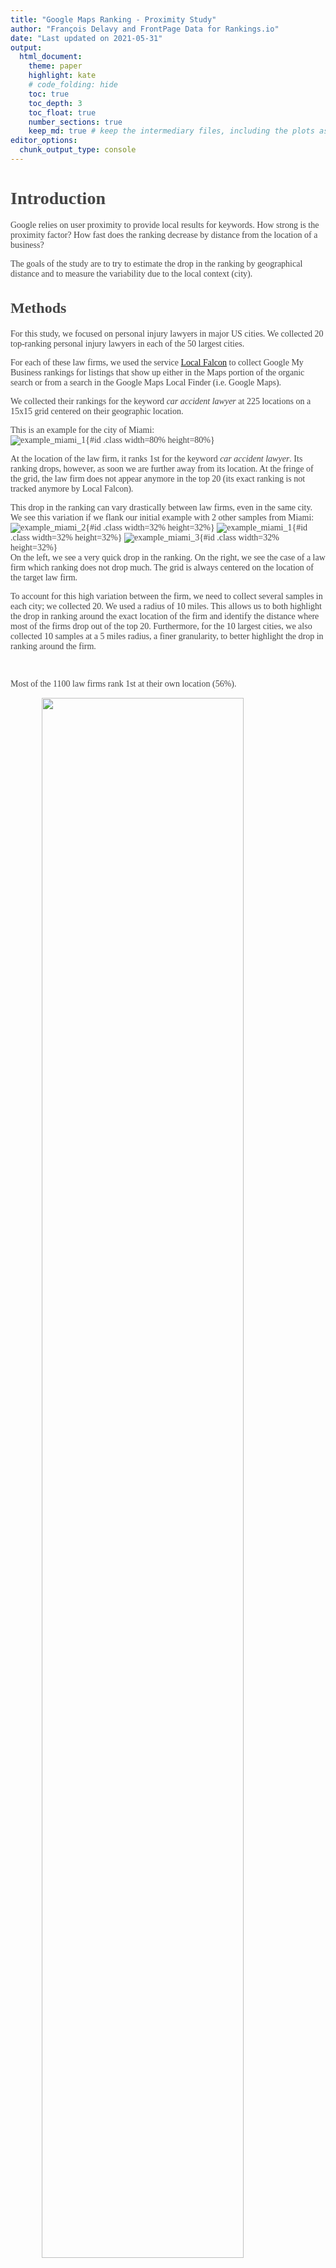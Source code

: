 ```yaml
---
title: "Google Maps Ranking - Proximity Study"
author: "François Delavy and FrontPage Data for Rankings.io"
date: "Last updated on 2021-05-31"
output:
  html_document:
    theme: paper
    highlight: kate
    # code_folding: hide
    toc: true
    toc_depth: 3
    toc_float: true
    number_sections: true
    keep_md: true # keep the intermediary files, including the plots as .png
editor_options: 
  chunk_output_type: console
---
```



<style>
.list-group-item.active, .list-group-item.active:hover, .list-group-item.active:focus {
background-color: #D21D5C;
border-color: #D21D5C;
}

body {
font-family: FiraSans-Regular;
color: #444444;
font-size: 14px;
}

h1 {
font-weight: bold;
font-size: 28px;
}

h1.title {
font-size: 30px;
color: #D21D5C;
}

h2 {
font-size: 24px;
}

h3 {
font-size: 18px;
}
</style>













# Introduction

Google relies on user proximity to provide local results for keywords. How strong is the proximity factor? How fast does the ranking decrease by distance from the location of a business?  

The goals of the study are to try to estimate the drop in the ranking by geographical distance and to measure the variability due to the local context (city).

## Methods

For this study, we focused on personal injury lawyers in major US cities. We collected 20 top-ranking personal injury lawyers in each of the 50 largest cities. 

For each of these law firms, we used the service [Local Falcon](https://www.localfalcon.com/) to collect Google My Business rankings for listings that show up either in the Maps portion of the organic search or from a search in the Google Maps Local Finder (i.e. Google Maps).

We collected their rankings for the keyword _car accident lawyer_ at 225 locations on a 15x15 grid centered on their geographic location.  

This is an example for the city of Miami:  
![example_miami_1](../doc/example_scan_miami_1.png){#id .class width=80% height=80%}   

At the location of the law firm, it ranks 1st for the keyword _car accident lawyer_. Its ranking drops, however, as soon we are further away from its location. At the fringe of the grid, the law firm does not appear anymore in the top 20 (its exact ranking is not tracked anymore by Local Falcon).   

This drop in the ranking can vary drastically between law firms, even in the same city. We see this variation if we flank our initial example with 2 other samples from Miami:    
![example_miami_2](../doc/example_scan_miami_2.png){#id .class width=32% height=32%} ![example_miami_1](../doc/example_scan_miami_1.png){#id .class width=32% height=32%} ![example_miami_3](../doc/example_scan_miami_3.png){#id .class width=32% height=32%}    
On the left, we see a very quick drop in the ranking. On the right, we see the case of a law firm which ranking does not drop much. The grid is always centered on the location of the target law firm.     

To account for this high variation between the firm, we need to collect several samples in each city; we collected 20. We used a radius of 10 miles. This allows us to both highlight the drop in ranking around the exact location of the firm and identify the distance where most of the firms drop out of the top 20. 
Furthermore, for the 10 largest cities, we also collected 10 samples at a 5 miles radius, a finer granularity, to better highlight the drop in ranking around the firm.   

&nbsp;

Most of the 1100 law firms rank 1st at their own location (56%).  

<img src="02_analysis_files/figure-html/unnamed-chunk-3-1.png" width="80%" style="display: block; margin: auto;" />

&nbsp;

From the latitude and longitude of each of the 225 measurements on the 15x15 grid, we compute the geographical distance to the location of the target law firm. We then average the ranking of a law firm by mile distance to its own location.  

**There is a major caveat of the data collected with Local Falcon: Local Falcon does not collect rankings above 20** - the first page of search results; they are just collected as "20+". So, in order to numerically estimate the decline in ranking, for instance by computing the average rank at a certain distance from a law firm's localization, we need to impute the value of these missing ranks. For the sake of this study, **we assigned the value of 25 to all "20+" measurements**. This is not perfect and has an impact on the computation of the average ranking. Nevertheless, it still allows us to visualize this decline.   

For instance, with our previous example in Miami, we see that the law firm ranked first at its own location (distance = 0 miles). The ranking drops quickly, and the average position of all the measurements taken between 0 and 1 miles average to ~9. The average rank oscillates then around 20 as from the third mile already. The further away from the location, the more often the firm's ranking is high or out of the top 20, as we used the value of 25 for "+20", this is reflected in the average. The average is in orange when above 20, i.e. where law firms rank mostly out of the top 20.    

<img src="02_analysis_files/figure-html/unnamed-chunk-4-1.png" width="80%" style="display: block; margin: auto;" />


To obtain more stable measurements of the drop in ranking, we average the rankings from each law firm. This is the reason why we collected 20 samples per city. 


# Observations

## Rank at Each Mile from Location

We start by visualizing the rank at each mile from the center location for each law firm in each city. Each line is a sample - a law firm.   

First, for the most populated and less populated city:  

<img src="02_analysis_files/figure-html/unnamed-chunk-5-1.png" width="100%" style="display: block; margin: auto;" />


Then, for all 50 largest US cities:  

<img src="02_analysis_files/figure-html/unnamed-chunk-6-1.png" width="100%" style="display: block; margin: auto;" />

We observe that the patterns are slightly different between cities. There is nevertheless a consistency: the drop in ranking varies greatly between law firms. Some law firms do only see a small drop in their ranking, even at 5 or 10 miles from their location. Other law firms quickly drop out of the top 20 (showed in orange on the plot).    

&nbsp;

Because there is a high variability between the law firms, it is useful to show the __<span style="color:#D21D5C">average rank at each mile</span>__ to highlight the general trend:  

<img src="02_analysis_files/figure-html/unnamed-chunk-7-1.png" width="100%" style="display: block; margin: auto;" />


And for all 50 cities:  

<img src="02_analysis_files/figure-html/unnamed-chunk-8-1.png" width="100%" style="display: block; margin: auto;" />


The average rank across all law firms is shown in pink. We see that the shape of the average rank by mile is similar between cities: it drops fast in the first mile, and then slowly stabilizes.   

It is computed with a rank of 25 for the firms out of the top 20 and for which the rank is not recorded anymore by Local Falcon. This is distorting the "true" average, which is unknown and likely lower at large miles. Another probable distortion is that the ranking is likely to "continuously" decline, and not stabilize at a certain value. The current impression of stabilization of the mean is due to the constant value of 25 attributed to the "+20" measurements. Nevertheless, our method allows for a visualization of an estimate of the average drop in each city. This estimate is just more precise for smaller distances.     



### Drop from Initial Position (Relative Ranking)

In order to better compare the drop in ranking between law firms and cities, we can visualize their drop from their initial position - the relative ranking. Note that this drop is still computed with a value of 25 for the "+20" measurements.   

First, for the most populated and less populated city:  


<img src="02_analysis_files/figure-html/unnamed-chunk-9-1.png" width="100%" style="display: block; margin: auto;" />


Then, for all 50 cities:  


<img src="02_analysis_files/figure-html/unnamed-chunk-10-1.png" width="100%" style="display: block; margin: auto;" />

The drop is always 0 at the location of the firms. We observe that the shape of the average drop, despite slight variations, is similar between cities.  

We can superimpose all the drops in one single plot to show **the average drop in ranking in relation to the distance from the location of a firm for each city**:  



```{=html}
<div id="htmlwidget-bf0bbd26752f76ab4375" style="width:100%;height:3150px;" class="girafe html-widget"></div>
<script type="application/json" data-for="htmlwidget-bf0bbd26752f76ab4375">{"x":{"html":"<?xml version=\"1.0\" encoding=\"UTF-8\"?>\n<svg xmlns='http://www.w3.org/2000/svg' xmlns:xlink='http://www.w3.org/1999/xlink' id='svg_731ab66b-ce09-48ff-b5f4-24c2bdd5a563' viewBox='0 0 432.00 360.00'>\n  <g>\n    <defs>\n      <clipPath id='svg_731ab66b-ce09-48ff-b5f4-24c2bdd5a563_cl_1'>\n        <rect x='0.00' y='0.00' width='432.00' height='360.00'/>\n      <\/clipPath>\n    <\/defs>\n    <rect x='0.00' y='0.00' width='432.00' height='360.00' id='svg_731ab66b-ce09-48ff-b5f4-24c2bdd5a563_el_1' clip-path='url(#svg_731ab66b-ce09-48ff-b5f4-24c2bdd5a563_cl_1)' fill='#FFFFFF' fill-opacity='1' stroke='#FFFFFF' stroke-opacity='1' stroke-width='0.75' stroke-linejoin='round' stroke-linecap='round'/>\n    <defs>\n      <clipPath id='svg_731ab66b-ce09-48ff-b5f4-24c2bdd5a563_cl_2'>\n        <rect x='0.00' y='0.00' width='432.00' height='360.00'/>\n      <\/clipPath>\n    <\/defs>\n    <rect x='-0.00' y='0.00' width='432.00' height='360.00' id='svg_731ab66b-ce09-48ff-b5f4-24c2bdd5a563_el_2' clip-path='url(#svg_731ab66b-ce09-48ff-b5f4-24c2bdd5a563_cl_2)' fill='#FFFFFF' fill-opacity='1' stroke='#FFFFFF' stroke-opacity='1' stroke-width='1.16' stroke-linejoin='round' stroke-linecap='round'/>\n    <defs>\n      <clipPath id='svg_731ab66b-ce09-48ff-b5f4-24c2bdd5a563_cl_3'>\n        <rect x='99.02' y='93.23' width='303.09' height='185.29'/>\n      <\/clipPath>\n    <\/defs>\n    <polyline points='99.02,243.62 402.11,243.62' id='svg_731ab66b-ce09-48ff-b5f4-24c2bdd5a563_el_3' clip-path='url(#svg_731ab66b-ce09-48ff-b5f4-24c2bdd5a563_cl_3)' fill='none' stroke='#EAEAEA' stroke-opacity='1' stroke-width='1.28' stroke-linejoin='round' stroke-linecap='butt'/>\n    <polyline points='99.02,196.30 402.11,196.30' id='svg_731ab66b-ce09-48ff-b5f4-24c2bdd5a563_el_4' clip-path='url(#svg_731ab66b-ce09-48ff-b5f4-24c2bdd5a563_cl_3)' fill='none' stroke='#EAEAEA' stroke-opacity='1' stroke-width='1.28' stroke-linejoin='round' stroke-linecap='butt'/>\n    <polyline points='99.02,148.97 402.11,148.97' id='svg_731ab66b-ce09-48ff-b5f4-24c2bdd5a563_el_5' clip-path='url(#svg_731ab66b-ce09-48ff-b5f4-24c2bdd5a563_cl_3)' fill='none' stroke='#EAEAEA' stroke-opacity='1' stroke-width='1.28' stroke-linejoin='round' stroke-linecap='butt'/>\n    <polyline points='99.02,101.65 402.11,101.65' id='svg_731ab66b-ce09-48ff-b5f4-24c2bdd5a563_el_6' clip-path='url(#svg_731ab66b-ce09-48ff-b5f4-24c2bdd5a563_cl_3)' fill='none' stroke='#EAEAEA' stroke-opacity='1' stroke-width='1.28' stroke-linejoin='round' stroke-linecap='butt'/>\n    <polyline points='112.80,278.51 112.80,93.23' id='svg_731ab66b-ce09-48ff-b5f4-24c2bdd5a563_el_7' clip-path='url(#svg_731ab66b-ce09-48ff-b5f4-24c2bdd5a563_cl_3)' fill='none' stroke='#EAEAEA' stroke-opacity='1' stroke-width='1.28' stroke-linejoin='round' stroke-linecap='butt'/>\n    <polyline points='147.24,278.51 147.24,93.23' id='svg_731ab66b-ce09-48ff-b5f4-24c2bdd5a563_el_8' clip-path='url(#svg_731ab66b-ce09-48ff-b5f4-24c2bdd5a563_cl_3)' fill='none' stroke='#EAEAEA' stroke-opacity='1' stroke-width='1.28' stroke-linejoin='round' stroke-linecap='butt'/>\n    <polyline points='181.68,278.51 181.68,93.23' id='svg_731ab66b-ce09-48ff-b5f4-24c2bdd5a563_el_9' clip-path='url(#svg_731ab66b-ce09-48ff-b5f4-24c2bdd5a563_cl_3)' fill='none' stroke='#EAEAEA' stroke-opacity='1' stroke-width='1.28' stroke-linejoin='round' stroke-linecap='butt'/>\n    <polyline points='216.12,278.51 216.12,93.23' id='svg_731ab66b-ce09-48ff-b5f4-24c2bdd5a563_el_10' clip-path='url(#svg_731ab66b-ce09-48ff-b5f4-24c2bdd5a563_cl_3)' fill='none' stroke='#EAEAEA' stroke-opacity='1' stroke-width='1.28' stroke-linejoin='round' stroke-linecap='butt'/>\n    <polyline points='250.57,278.51 250.57,93.23' id='svg_731ab66b-ce09-48ff-b5f4-24c2bdd5a563_el_11' clip-path='url(#svg_731ab66b-ce09-48ff-b5f4-24c2bdd5a563_cl_3)' fill='none' stroke='#EAEAEA' stroke-opacity='1' stroke-width='1.28' stroke-linejoin='round' stroke-linecap='butt'/>\n    <polyline points='285.01,278.51 285.01,93.23' id='svg_731ab66b-ce09-48ff-b5f4-24c2bdd5a563_el_12' clip-path='url(#svg_731ab66b-ce09-48ff-b5f4-24c2bdd5a563_cl_3)' fill='none' stroke='#EAEAEA' stroke-opacity='1' stroke-width='1.28' stroke-linejoin='round' stroke-linecap='butt'/>\n    <polyline points='319.45,278.51 319.45,93.23' id='svg_731ab66b-ce09-48ff-b5f4-24c2bdd5a563_el_13' clip-path='url(#svg_731ab66b-ce09-48ff-b5f4-24c2bdd5a563_cl_3)' fill='none' stroke='#EAEAEA' stroke-opacity='1' stroke-width='1.28' stroke-linejoin='round' stroke-linecap='butt'/>\n    <polyline points='353.89,278.51 353.89,93.23' id='svg_731ab66b-ce09-48ff-b5f4-24c2bdd5a563_el_14' clip-path='url(#svg_731ab66b-ce09-48ff-b5f4-24c2bdd5a563_cl_3)' fill='none' stroke='#EAEAEA' stroke-opacity='1' stroke-width='1.28' stroke-linejoin='round' stroke-linecap='butt'/>\n    <polyline points='388.34,278.51 388.34,93.23' id='svg_731ab66b-ce09-48ff-b5f4-24c2bdd5a563_el_15' clip-path='url(#svg_731ab66b-ce09-48ff-b5f4-24c2bdd5a563_cl_3)' fill='none' stroke='#EAEAEA' stroke-opacity='1' stroke-width='1.28' stroke-linejoin='round' stroke-linecap='butt'/>\n    <polyline points='112.80,101.65 130.02,181.13 147.24,205.57 164.46,220.59 181.68,215.50 198.90,230.10 216.12,213.69 233.34,235.72 250.57,239.43 267.79,258.19 285.01,248.65 319.45,252.64 353.89,255.66' id='svg_731ab66b-ce09-48ff-b5f4-24c2bdd5a563_el_16' clip-path='url(#svg_731ab66b-ce09-48ff-b5f4-24c2bdd5a563_cl_3)' fill='none' stroke='#D21D5C' stroke-opacity='1' stroke-width='1.07' stroke-linejoin='round' stroke-linecap='butt' data-id='New-York' title='New-York'/>\n    <polyline points='112.80,101.65 130.02,170.27 147.24,184.71 164.46,205.27 181.68,210.50 198.90,225.59 216.12,222.13 233.34,224.27 250.57,251.25 267.79,252.47 285.01,260.54 302.23,256.46 319.45,267.99 336.67,262.86' id='svg_731ab66b-ce09-48ff-b5f4-24c2bdd5a563_el_17' clip-path='url(#svg_731ab66b-ce09-48ff-b5f4-24c2bdd5a563_cl_3)' fill='none' stroke='#D21D5C' stroke-opacity='1' stroke-width='1.07' stroke-linejoin='round' stroke-linecap='butt' data-id='Los-Angeles' title='Los-Angeles'/>\n    <polyline points='112.80,101.65 130.02,173.91 147.24,179.82 164.46,165.60 181.68,179.04 198.90,165.16 216.12,178.23 233.34,169.83 250.57,190.06 285.01,194.32 319.45,197.62 353.89,199.23' id='svg_731ab66b-ce09-48ff-b5f4-24c2bdd5a563_el_18' clip-path='url(#svg_731ab66b-ce09-48ff-b5f4-24c2bdd5a563_cl_3)' fill='none' stroke='#D21D5C' stroke-opacity='1' stroke-width='1.07' stroke-linejoin='round' stroke-linecap='butt' data-id='Chicago' title='Chicago'/>\n    <polyline points='112.80,101.65 130.02,159.67 147.24,190.88 164.46,180.16 181.68,189.29 198.90,187.92 216.12,163.89 233.34,231.27 250.57,233.87 267.79,242.12 285.01,239.61 319.45,241.55' id='svg_731ab66b-ce09-48ff-b5f4-24c2bdd5a563_el_19' clip-path='url(#svg_731ab66b-ce09-48ff-b5f4-24c2bdd5a563_cl_3)' fill='none' stroke='#D21D5C' stroke-opacity='1' stroke-width='1.07' stroke-linejoin='round' stroke-linecap='butt' data-id='Miami' title='Miami'/>\n    <polyline points='112.80,101.65 130.02,191.44 147.24,213.27 164.46,210.24 181.68,217.58 198.90,194.84 216.12,209.28 233.34,238.41 267.79,244.52 302.23,249.49 319.45,253.45' id='svg_731ab66b-ce09-48ff-b5f4-24c2bdd5a563_el_20' clip-path='url(#svg_731ab66b-ce09-48ff-b5f4-24c2bdd5a563_cl_3)' fill='none' stroke='#D21D5C' stroke-opacity='1' stroke-width='1.07' stroke-linejoin='round' stroke-linecap='butt' data-id='Dallas' title='Dallas'/>\n    <polyline points='112.80,101.65 130.02,164.16 147.24,174.45 164.46,190.37 181.68,187.00 198.90,194.87 216.12,189.04 233.34,190.11 250.57,214.77 285.01,220.27 319.45,225.21 353.89,227.70' id='svg_731ab66b-ce09-48ff-b5f4-24c2bdd5a563_el_21' clip-path='url(#svg_731ab66b-ce09-48ff-b5f4-24c2bdd5a563_cl_3)' fill='none' stroke='#D21D5C' stroke-opacity='1' stroke-width='1.07' stroke-linejoin='round' stroke-linecap='butt' data-id='Philadelphia' title='Philadelphia'/>\n    <polyline points='112.80,101.65 130.02,185.85 147.24,199.93 164.46,171.28 181.68,204.94 198.90,193.91 216.12,190.49 233.34,233.41 267.79,242.85 285.01,247.82 319.45,252.31' id='svg_731ab66b-ce09-48ff-b5f4-24c2bdd5a563_el_22' clip-path='url(#svg_731ab66b-ce09-48ff-b5f4-24c2bdd5a563_cl_3)' fill='none' stroke='#D21D5C' stroke-opacity='1' stroke-width='1.07' stroke-linejoin='round' stroke-linecap='butt' data-id='Houston' title='Houston'/>\n    <polyline points='112.80,101.65 130.02,213.24 147.24,224.02 164.46,196.99 181.68,225.94 198.90,193.80 216.12,222.82 233.34,227.22 267.79,246.89 302.23,248.79 336.67,254.27' id='svg_731ab66b-ce09-48ff-b5f4-24c2bdd5a563_el_23' clip-path='url(#svg_731ab66b-ce09-48ff-b5f4-24c2bdd5a563_cl_3)' fill='none' stroke='#D21D5C' stroke-opacity='1' stroke-width='1.07' stroke-linejoin='round' stroke-linecap='butt' data-id='Atlanta' title='Atlanta'/>\n    <polyline points='112.80,101.65 130.02,173.65 147.24,178.48 164.46,188.74 181.68,182.68 198.90,179.52 216.12,193.16 233.34,176.37 250.57,204.19 267.79,170.39 285.01,219.89 302.23,187.23 319.45,217.95 336.67,215.20 353.89,203.53 371.11,186.77 388.34,188.67' id='svg_731ab66b-ce09-48ff-b5f4-24c2bdd5a563_el_24' clip-path='url(#svg_731ab66b-ce09-48ff-b5f4-24c2bdd5a563_cl_3)' fill='none' stroke='#D21D5C' stroke-opacity='1' stroke-width='1.07' stroke-linejoin='round' stroke-linecap='butt' data-id='Washington' title='Washington'/>\n    <polyline points='112.80,101.65 130.02,170.48 147.24,178.60 164.46,182.96 181.68,183.92 198.90,184.81 216.12,179.79 233.34,187.72 250.57,187.67 267.79,195.11 285.01,190.47 302.23,195.94 319.45,191.65 336.67,197.72 353.89,193.06' id='svg_731ab66b-ce09-48ff-b5f4-24c2bdd5a563_el_25' clip-path='url(#svg_731ab66b-ce09-48ff-b5f4-24c2bdd5a563_cl_3)' fill='none' stroke='#D21D5C' stroke-opacity='1' stroke-width='1.07' stroke-linejoin='round' stroke-linecap='butt' data-id='Boston' title='Boston'/>\n    <polyline points='112.80,101.65 130.02,160.33 147.24,165.77 164.46,208.63 181.68,208.18 198.90,240.16 216.12,207.53 233.34,226.24 250.57,236.64 267.79,235.60 285.01,250.90 302.23,245.80 319.45,253.25 336.67,252.17' id='svg_731ab66b-ce09-48ff-b5f4-24c2bdd5a563_el_26' clip-path='url(#svg_731ab66b-ce09-48ff-b5f4-24c2bdd5a563_cl_3)' fill='none' stroke='#D21D5C' stroke-opacity='1' stroke-width='1.07' stroke-linejoin='round' stroke-linecap='butt' data-id='Phoenix' title='Phoenix'/>\n    <polyline points='112.80,101.65 130.02,152.52 147.24,157.73 164.46,159.11 181.68,202.96 198.90,184.70 216.12,221.06 233.34,196.25 250.57,209.03 267.79,198.46 285.01,209.69 302.23,202.97 319.45,210.46 336.67,201.43 353.89,210.14 371.11,204.86 388.34,210.35' id='svg_731ab66b-ce09-48ff-b5f4-24c2bdd5a563_el_27' clip-path='url(#svg_731ab66b-ce09-48ff-b5f4-24c2bdd5a563_cl_3)' fill='none' stroke='#D21D5C' stroke-opacity='1' stroke-width='1.07' stroke-linejoin='round' stroke-linecap='butt' data-id='Seattle' title='Seattle'/>\n    <polyline points='112.80,101.65 130.02,166.48 147.24,171.51 164.46,190.66 181.68,193.72 198.90,210.78 216.12,200.28 233.34,211.99 250.57,210.00 267.79,213.33 285.01,210.47 302.23,215.91 319.45,213.54 336.67,216.97 353.89,218.46' id='svg_731ab66b-ce09-48ff-b5f4-24c2bdd5a563_el_28' clip-path='url(#svg_731ab66b-ce09-48ff-b5f4-24c2bdd5a563_cl_3)' fill='none' stroke='#D21D5C' stroke-opacity='1' stroke-width='1.07' stroke-linejoin='round' stroke-linecap='butt' data-id='San-Francisco' title='San-Francisco'/>\n    <polyline points='112.80,101.65 130.02,183.44 147.24,177.59 164.46,211.95 181.68,190.69 198.90,224.07 216.12,197.59 250.57,204.50 285.01,210.22 319.45,214.09 353.89,215.57' id='svg_731ab66b-ce09-48ff-b5f4-24c2bdd5a563_el_29' clip-path='url(#svg_731ab66b-ce09-48ff-b5f4-24c2bdd5a563_cl_3)' fill='none' stroke='#D21D5C' stroke-opacity='1' stroke-width='1.07' stroke-linejoin='round' stroke-linecap='butt' data-id='Detroit' title='Detroit'/>\n    <polyline points='112.80,101.65 130.02,174.76 147.24,181.10 164.46,207.37 181.68,215.06 198.90,245.17 216.12,214.32 233.34,226.91 250.57,227.50 267.79,225.14 285.01,240.31 302.23,229.33 319.45,235.97 336.67,235.65' id='svg_731ab66b-ce09-48ff-b5f4-24c2bdd5a563_el_30' clip-path='url(#svg_731ab66b-ce09-48ff-b5f4-24c2bdd5a563_cl_3)' fill='none' stroke='#D21D5C' stroke-opacity='1' stroke-width='1.07' stroke-linejoin='round' stroke-linecap='butt' data-id='San-Diego' title='San-Diego'/>\n    <polyline points='112.80,101.65 130.02,179.83 164.46,178.06 198.90,179.83 233.34,182.32 267.79,195.52 302.23,199.97 336.67,205.98 371.11,211.09' id='svg_731ab66b-ce09-48ff-b5f4-24c2bdd5a563_el_31' clip-path='url(#svg_731ab66b-ce09-48ff-b5f4-24c2bdd5a563_cl_3)' fill='none' stroke='#D21D5C' stroke-opacity='1' stroke-width='1.07' stroke-linejoin='round' stroke-linecap='butt' data-id='Minneapolis' title='Minneapolis'/>\n    <polyline points='112.80,101.65 130.02,207.80 147.24,218.63 164.46,251.07 181.68,223.46 198.90,218.25 216.12,258.05 233.34,233.43 267.79,243.86 285.01,249.74 319.45,255.58' id='svg_731ab66b-ce09-48ff-b5f4-24c2bdd5a563_el_32' clip-path='url(#svg_731ab66b-ce09-48ff-b5f4-24c2bdd5a563_cl_3)' fill='none' stroke='#D21D5C' stroke-opacity='1' stroke-width='1.07' stroke-linejoin='round' stroke-linecap='butt' data-id='Tampa' title='Tampa'/>\n    <polyline points='112.80,101.65 130.02,174.88 147.24,202.18 164.46,247.36 181.68,215.87 198.90,249.89 216.12,217.81 233.34,249.06 250.57,233.56 285.01,238.89 319.45,241.51 336.67,250.72 353.89,242.94' id='svg_731ab66b-ce09-48ff-b5f4-24c2bdd5a563_el_33' clip-path='url(#svg_731ab66b-ce09-48ff-b5f4-24c2bdd5a563_cl_3)' fill='none' stroke='#D21D5C' stroke-opacity='1' stroke-width='1.07' stroke-linejoin='round' stroke-linecap='butt' data-id='Denver' title='Denver'/>\n    <polyline points='112.80,101.65 130.02,168.26 147.24,200.28 164.46,229.66 181.68,213.07 198.90,244.54 216.12,212.79 233.34,245.69 250.57,233.28 267.79,245.51 285.01,242.23 319.45,245.86 353.89,250.81' id='svg_731ab66b-ce09-48ff-b5f4-24c2bdd5a563_el_34' clip-path='url(#svg_731ab66b-ce09-48ff-b5f4-24c2bdd5a563_cl_3)' fill='none' stroke='#D21D5C' stroke-opacity='1' stroke-width='1.07' stroke-linejoin='round' stroke-linecap='butt' data-id='Brooklyn' title='Brooklyn'/>\n    <polyline points='112.80,101.65 130.02,183.76 147.24,217.71 164.46,249.23 181.68,232.54 198.90,265.12 216.12,234.41 233.34,266.87 250.57,257.23 267.79,264.92 285.01,264.57 319.45,265.97 353.89,270.09' id='svg_731ab66b-ce09-48ff-b5f4-24c2bdd5a563_el_35' clip-path='url(#svg_731ab66b-ce09-48ff-b5f4-24c2bdd5a563_cl_3)' fill='none' stroke='#D21D5C' stroke-opacity='1' stroke-width='1.07' stroke-linejoin='round' stroke-linecap='butt' data-id='Queens' title='Queens'/>\n    <polyline points='112.80,101.65 130.02,151.34 147.24,159.38 164.46,181.34 181.68,191.58 198.90,222.30 216.12,197.64 233.34,218.02 250.57,215.77 267.79,220.72 285.01,234.00 302.23,228.61 319.45,238.06 336.67,237.58' id='svg_731ab66b-ce09-48ff-b5f4-24c2bdd5a563_el_36' clip-path='url(#svg_731ab66b-ce09-48ff-b5f4-24c2bdd5a563_cl_3)' fill='none' stroke='#D21D5C' stroke-opacity='1' stroke-width='1.07' stroke-linejoin='round' stroke-linecap='butt' data-id='Riverside' title='Riverside'/>\n    <polyline points='112.80,101.65 130.02,189.83 147.24,198.96 164.46,229.77 181.68,200.66 198.90,234.35 216.12,214.04 233.34,264.92 250.57,222.84 285.01,227.48 319.45,231.54 336.67,234.00 353.89,238.65' id='svg_731ab66b-ce09-48ff-b5f4-24c2bdd5a563_el_37' clip-path='url(#svg_731ab66b-ce09-48ff-b5f4-24c2bdd5a563_cl_3)' fill='none' stroke='#D21D5C' stroke-opacity='1' stroke-width='1.07' stroke-linejoin='round' stroke-linecap='butt' data-id='Baltimore' title='Baltimore'/>\n    <polyline points='112.80,101.65 130.02,156.31 147.24,172.07 164.46,197.94 181.68,201.44 198.90,229.61 216.12,206.63 233.34,229.97 250.57,217.35 267.79,225.47 285.01,225.75 302.23,224.85 319.45,229.23 336.67,229.62 353.89,230.13' id='svg_731ab66b-ce09-48ff-b5f4-24c2bdd5a563_el_38' clip-path='url(#svg_731ab66b-ce09-48ff-b5f4-24c2bdd5a563_cl_3)' fill='none' stroke='#D21D5C' stroke-opacity='1' stroke-width='1.07' stroke-linejoin='round' stroke-linecap='butt' data-id='Las-Vegas' title='Las-Vegas'/>\n    <polyline points='112.80,101.65 130.02,173.82 147.24,193.69 164.46,187.15 181.68,236.76 198.90,209.66 216.12,244.57 233.34,214.75 250.57,240.54 267.79,219.94 285.01,235.09 302.23,220.52 319.45,232.62 336.67,226.97 353.89,229.13 371.11,229.17 388.34,228.75' id='svg_731ab66b-ce09-48ff-b5f4-24c2bdd5a563_el_39' clip-path='url(#svg_731ab66b-ce09-48ff-b5f4-24c2bdd5a563_cl_3)' fill='none' stroke='#D21D5C' stroke-opacity='1' stroke-width='1.07' stroke-linejoin='round' stroke-linecap='butt' data-id='Portland' title='Portland'/>\n    <polyline points='112.80,101.65 130.02,199.43 147.24,211.34 164.46,236.88 181.68,214.01 198.90,199.53 216.12,231.39 233.34,217.80 267.79,222.12 285.01,223.74 319.45,224.86' id='svg_731ab66b-ce09-48ff-b5f4-24c2bdd5a563_el_40' clip-path='url(#svg_731ab66b-ce09-48ff-b5f4-24c2bdd5a563_cl_3)' fill='none' stroke='#D21D5C' stroke-opacity='1' stroke-width='1.07' stroke-linejoin='round' stroke-linecap='butt' data-id='San-Antonio' title='San-Antonio'/>\n    <polyline points='112.80,101.65 130.02,175.10 147.24,173.58 181.68,177.90 216.12,181.29 250.57,193.54 285.01,204.17 302.23,209.25 336.67,216.41' id='svg_731ab66b-ce09-48ff-b5f4-24c2bdd5a563_el_41' clip-path='url(#svg_731ab66b-ce09-48ff-b5f4-24c2bdd5a563_cl_3)' fill='none' stroke='#D21D5C' stroke-opacity='1' stroke-width='1.07' stroke-linejoin='round' stroke-linecap='butt' data-id='St.-Louis' title='St.-Louis'/>\n    <polyline points='112.80,101.65 130.02,172.63 147.24,174.17 164.46,189.16 181.68,191.30 198.90,204.55 216.12,198.09 233.34,208.52 250.57,206.96 267.79,211.95 285.01,211.53 302.23,218.74 319.45,213.31 336.67,219.06 353.89,218.15' id='svg_731ab66b-ce09-48ff-b5f4-24c2bdd5a563_el_42' clip-path='url(#svg_731ab66b-ce09-48ff-b5f4-24c2bdd5a563_cl_3)' fill='none' stroke='#D21D5C' stroke-opacity='1' stroke-width='1.07' stroke-linejoin='round' stroke-linecap='butt' data-id='Sacramento' title='Sacramento'/>\n    <polyline points='112.80,101.65 130.02,196.71 147.24,203.43 164.46,226.05 181.68,205.59 198.90,195.54 216.12,220.49 233.34,205.52 267.79,208.62 285.01,209.06 319.45,212.01' id='svg_731ab66b-ce09-48ff-b5f4-24c2bdd5a563_el_43' clip-path='url(#svg_731ab66b-ce09-48ff-b5f4-24c2bdd5a563_cl_3)' fill='none' stroke='#D21D5C' stroke-opacity='1' stroke-width='1.07' stroke-linejoin='round' stroke-linecap='butt' data-id='Orlando' title='Orlando'/>\n    <polyline points='112.80,101.65 130.02,174.76 147.24,176.12 164.46,188.11 181.68,188.46 198.90,198.87 216.12,191.17 233.34,199.10 250.57,196.90 267.79,202.96 285.01,195.10 302.23,199.37 319.45,200.60 336.67,199.87 353.89,203.20' id='svg_731ab66b-ce09-48ff-b5f4-24c2bdd5a563_el_44' clip-path='url(#svg_731ab66b-ce09-48ff-b5f4-24c2bdd5a563_cl_3)' fill='none' stroke='#D21D5C' stroke-opacity='1' stroke-width='1.07' stroke-linejoin='round' stroke-linecap='butt' data-id='San-Jose' title='San-Jose'/>\n    <polyline points='112.80,101.65 130.02,166.48 147.24,170.38 164.46,192.64 181.68,176.19 198.90,195.27 216.12,180.35 250.57,192.65 285.01,198.50 319.45,203.46 353.89,206.82' id='svg_731ab66b-ce09-48ff-b5f4-24c2bdd5a563_el_45' clip-path='url(#svg_731ab66b-ce09-48ff-b5f4-24c2bdd5a563_cl_3)' fill='none' stroke='#D21D5C' stroke-opacity='1' stroke-width='1.07' stroke-linejoin='round' stroke-linecap='butt' data-id='Cleveland' title='Cleveland'/>\n    <polyline points='112.80,101.65 130.02,164.49 147.24,166.14 164.46,181.08 181.68,169.02 198.90,187.84 216.12,173.93 250.57,180.54 285.01,182.60 319.45,184.24 353.89,188.55' id='svg_731ab66b-ce09-48ff-b5f4-24c2bdd5a563_el_46' clip-path='url(#svg_731ab66b-ce09-48ff-b5f4-24c2bdd5a563_cl_3)' fill='none' stroke='#D21D5C' stroke-opacity='1' stroke-width='1.07' stroke-linejoin='round' stroke-linecap='butt' data-id='Pittsburgh' title='Pittsburgh'/>\n    <polyline points='112.80,101.65 130.02,191.28 147.24,193.60 164.46,233.33 181.68,200.97 198.90,168.88 216.12,223.92 233.34,204.55 267.79,211.87 285.01,212.03 302.23,222.54 319.45,216.60' id='svg_731ab66b-ce09-48ff-b5f4-24c2bdd5a563_el_47' clip-path='url(#svg_731ab66b-ce09-48ff-b5f4-24c2bdd5a563_cl_3)' fill='none' stroke='#D21D5C' stroke-opacity='1' stroke-width='1.07' stroke-linejoin='round' stroke-linecap='butt' data-id='Austin' title='Austin'/>\n    <polyline points='112.80,101.65 130.02,191.80 147.24,184.85 164.46,211.20 181.68,193.16 216.12,192.08 250.57,199.44 285.01,203.00 319.45,204.69 336.67,208.22' id='svg_731ab66b-ce09-48ff-b5f4-24c2bdd5a563_el_48' clip-path='url(#svg_731ab66b-ce09-48ff-b5f4-24c2bdd5a563_cl_3)' fill='none' stroke='#D21D5C' stroke-opacity='1' stroke-width='1.07' stroke-linejoin='round' stroke-linecap='butt' data-id='Cincinnati' title='Cincinnati'/>\n    <polyline points='112.80,101.65 130.02,200.45 147.24,190.47 164.46,222.68 181.68,194.75 216.12,194.48 250.57,195.71 285.01,200.70 319.45,203.65 336.67,208.25' id='svg_731ab66b-ce09-48ff-b5f4-24c2bdd5a563_el_49' clip-path='url(#svg_731ab66b-ce09-48ff-b5f4-24c2bdd5a563_cl_3)' fill='none' stroke='#D21D5C' stroke-opacity='1' stroke-width='1.07' stroke-linejoin='round' stroke-linecap='butt' data-id='Kansas-City' title='Kansas-City'/>\n    <polyline points='112.80,101.65 130.02,182.37 147.24,179.24 181.68,180.21 216.12,179.13 250.57,183.74 285.01,186.74 319.45,189.51 336.67,165.44 353.89,210.36' id='svg_731ab66b-ce09-48ff-b5f4-24c2bdd5a563_el_50' clip-path='url(#svg_731ab66b-ce09-48ff-b5f4-24c2bdd5a563_cl_3)' fill='none' stroke='#D21D5C' stroke-opacity='1' stroke-width='1.07' stroke-linejoin='round' stroke-linecap='butt' data-id='Indianapolis' title='Indianapolis'/>\n    <polyline points='112.80,101.65 130.02,171.07 147.24,170.68 164.46,207.50 181.68,180.06 216.12,178.74 250.57,185.76 285.01,190.48 319.45,191.80 353.89,196.44' id='svg_731ab66b-ce09-48ff-b5f4-24c2bdd5a563_el_51' clip-path='url(#svg_731ab66b-ce09-48ff-b5f4-24c2bdd5a563_cl_3)' fill='none' stroke='#D21D5C' stroke-opacity='1' stroke-width='1.07' stroke-linejoin='round' stroke-linecap='butt' data-id='Columbus' title='Columbus'/>\n    <polyline points='112.80,101.65 130.02,187.54 147.24,194.80 164.46,229.03 181.68,201.91 216.12,201.33 233.34,193.48 250.57,214.42 267.79,213.03 302.23,216.74 336.67,221.46' id='svg_731ab66b-ce09-48ff-b5f4-24c2bdd5a563_el_52' clip-path='url(#svg_731ab66b-ce09-48ff-b5f4-24c2bdd5a563_cl_3)' fill='none' stroke='#D21D5C' stroke-opacity='1' stroke-width='1.07' stroke-linejoin='round' stroke-linecap='butt' data-id='Charlotte' title='Charlotte'/>\n    <polyline points='112.80,101.65 130.02,165.30 147.24,173.91 164.46,193.85 181.68,180.99 198.90,197.66 216.12,187.59 250.57,195.24 267.79,201.47 285.01,198.90 302.23,203.96 336.67,206.66' id='svg_731ab66b-ce09-48ff-b5f4-24c2bdd5a563_el_53' clip-path='url(#svg_731ab66b-ce09-48ff-b5f4-24c2bdd5a563_cl_3)' fill='none' stroke='#D21D5C' stroke-opacity='1' stroke-width='1.07' stroke-linejoin='round' stroke-linecap='butt' data-id='Virginia-Beach' title='Virginia-Beach'/>\n    <polyline points='112.80,101.65 130.02,177.13 147.24,205.21 164.46,226.75 181.68,214.88 198.90,242.67 216.12,213.35 233.34,246.40 250.57,232.13 267.79,248.00 285.01,239.79 319.45,244.93 353.89,248.71' id='svg_731ab66b-ce09-48ff-b5f4-24c2bdd5a563_el_54' clip-path='url(#svg_731ab66b-ce09-48ff-b5f4-24c2bdd5a563_cl_3)' fill='none' stroke='#D21D5C' stroke-opacity='1' stroke-width='1.07' stroke-linejoin='round' stroke-linecap='butt' data-id='Bronx' title='Bronx'/>\n    <polyline points='112.80,101.65 130.02,183.21 147.24,181.26 181.68,183.25 216.12,183.05 250.57,191.47 285.01,195.25 319.45,199.31 353.89,201.66' id='svg_731ab66b-ce09-48ff-b5f4-24c2bdd5a563_el_55' clip-path='url(#svg_731ab66b-ce09-48ff-b5f4-24c2bdd5a563_cl_3)' fill='none' stroke='#D21D5C' stroke-opacity='1' stroke-width='1.07' stroke-linejoin='round' stroke-linecap='butt' data-id='Milwaukee' title='Milwaukee'/>\n    <polyline points='112.80,101.65 130.02,177.84 147.24,190.57 164.46,210.42 181.68,204.48 198.90,218.16 216.12,188.42 233.34,218.72 250.57,209.17 267.79,221.23 285.01,213.41 302.23,221.26 319.45,216.11 353.89,218.38' id='svg_731ab66b-ce09-48ff-b5f4-24c2bdd5a563_el_56' clip-path='url(#svg_731ab66b-ce09-48ff-b5f4-24c2bdd5a563_cl_3)' fill='none' stroke='#D21D5C' stroke-opacity='1' stroke-width='1.07' stroke-linejoin='round' stroke-linecap='butt' data-id='Providence' title='Providence'/>\n    <polyline points='112.80,101.65 130.02,180.62 147.24,186.81 164.46,202.63 181.68,188.65 198.90,176.68 216.12,197.00 233.34,190.48 267.79,193.57 285.01,193.80 302.23,194.94 319.45,196.67' id='svg_731ab66b-ce09-48ff-b5f4-24c2bdd5a563_el_57' clip-path='url(#svg_731ab66b-ce09-48ff-b5f4-24c2bdd5a563_cl_3)' fill='none' stroke='#D21D5C' stroke-opacity='1' stroke-width='1.07' stroke-linejoin='round' stroke-linecap='butt' data-id='Jacksonville' title='Jacksonville'/>\n    <polyline points='112.80,101.65 130.02,157.02 147.24,169.89 164.46,198.16 181.68,197.18 198.90,212.50 216.12,184.15 233.34,211.82 250.57,194.27 267.79,212.33 285.01,195.66 302.23,208.13 319.45,196.63 353.89,198.14' id='svg_731ab66b-ce09-48ff-b5f4-24c2bdd5a563_el_58' clip-path='url(#svg_731ab66b-ce09-48ff-b5f4-24c2bdd5a563_cl_3)' fill='none' stroke='#D21D5C' stroke-opacity='1' stroke-width='1.07' stroke-linejoin='round' stroke-linecap='butt' data-id='Salt-Lake-City' title='Salt-Lake-City'/>\n    <polyline points='112.80,101.65 130.02,204.00 147.24,201.31 181.68,202.02 216.12,198.09 250.57,205.92 267.79,207.43 302.23,207.62 336.67,211.36' id='svg_731ab66b-ce09-48ff-b5f4-24c2bdd5a563_el_59' clip-path='url(#svg_731ab66b-ce09-48ff-b5f4-24c2bdd5a563_cl_3)' fill='none' stroke='#D21D5C' stroke-opacity='1' stroke-width='1.07' stroke-linejoin='round' stroke-linecap='butt' data-id='Nashville' title='Nashville'/>\n    <polyline points='112.80,101.65 130.02,178.86 147.24,185.83 164.46,205.35 181.68,190.53 198.90,207.77 216.12,194.23 250.57,201.94 267.79,216.60 285.01,202.88 302.23,204.58 319.45,204.70 336.67,205.63' id='svg_731ab66b-ce09-48ff-b5f4-24c2bdd5a563_el_60' clip-path='url(#svg_731ab66b-ce09-48ff-b5f4-24c2bdd5a563_cl_3)' fill='none' stroke='#D21D5C' stroke-opacity='1' stroke-width='1.07' stroke-linejoin='round' stroke-linecap='butt' data-id='Richmond' title='Richmond'/>\n    <polyline points='112.80,101.65 130.02,178.96 147.24,177.67 181.68,180.00 216.12,180.58 233.34,186.53 267.79,189.51 302.23,191.66 336.67,195.55' id='svg_731ab66b-ce09-48ff-b5f4-24c2bdd5a563_el_61' clip-path='url(#svg_731ab66b-ce09-48ff-b5f4-24c2bdd5a563_cl_3)' fill='none' stroke='#D21D5C' stroke-opacity='1' stroke-width='1.07' stroke-linejoin='round' stroke-linecap='butt' data-id='Memphis' title='Memphis'/>\n    <polyline points='112.80,101.65 130.02,174.45 147.24,187.76 164.46,210.82 181.68,193.00 198.90,215.11 216.12,193.91 250.57,203.13 267.79,206.78 285.01,212.86 302.23,211.64 336.67,216.82' id='svg_731ab66b-ce09-48ff-b5f4-24c2bdd5a563_el_62' clip-path='url(#svg_731ab66b-ce09-48ff-b5f4-24c2bdd5a563_cl_3)' fill='none' stroke='#D21D5C' stroke-opacity='1' stroke-width='1.07' stroke-linejoin='round' stroke-linecap='butt' data-id='Raleigh' title='Raleigh'/>\n    <polyline points='112.80,101.65 130.02,170.34 147.24,169.05 181.68,170.02 198.90,168.97 233.34,172.48 267.79,174.02 285.01,173.77 319.45,174.34' id='svg_731ab66b-ce09-48ff-b5f4-24c2bdd5a563_el_63' clip-path='url(#svg_731ab66b-ce09-48ff-b5f4-24c2bdd5a563_cl_3)' fill='none' stroke='#D21D5C' stroke-opacity='1' stroke-width='1.07' stroke-linejoin='round' stroke-linecap='butt' data-id='New-Orleans' title='New-Orleans'/>\n    <polyline points='112.80,101.65 130.02,191.94 147.24,189.95 181.68,193.03 216.12,193.54 250.57,205.56 285.01,212.10 302.23,215.02 336.67,218.29' id='svg_731ab66b-ce09-48ff-b5f4-24c2bdd5a563_el_64' clip-path='url(#svg_731ab66b-ce09-48ff-b5f4-24c2bdd5a563_cl_3)' fill='none' stroke='#D21D5C' stroke-opacity='1' stroke-width='1.07' stroke-linejoin='round' stroke-linecap='butt' data-id='Louisville' title='Louisville'/>\n    <polyline points='112.80,101.65 130.02,178.69 147.24,182.92 164.46,218.48 181.68,187.68 216.12,184.84 233.34,180.78 250.57,189.65 267.79,191.45 302.23,192.29 336.67,194.97' id='svg_731ab66b-ce09-48ff-b5f4-24c2bdd5a563_el_65' clip-path='url(#svg_731ab66b-ce09-48ff-b5f4-24c2bdd5a563_cl_3)' fill='none' stroke='#D21D5C' stroke-opacity='1' stroke-width='1.07' stroke-linejoin='round' stroke-linecap='butt' data-id='Oklahoma-City' title='Oklahoma-City'/>\n    <g clip-path='url(#svg_731ab66b-ce09-48ff-b5f4-24c2bdd5a563_cl_3)'>\n      <text x='295.80' y='237.12' id='svg_731ab66b-ce09-48ff-b5f4-24c2bdd5a563_el_66' font-size='6.40pt' font-family='Helvetica'>Miami<\/text>\n    <\/g>\n    <g clip-path='url(#svg_731ab66b-ce09-48ff-b5f4-24c2bdd5a563_cl_3)'>\n      <text x='353.44' y='184.12' id='svg_731ab66b-ce09-48ff-b5f4-24c2bdd5a563_el_67' font-size='6.40pt' font-family='Helvetica'>Washington<\/text>\n    <\/g>\n    <g clip-path='url(#svg_731ab66b-ce09-48ff-b5f4-24c2bdd5a563_cl_3)'>\n      <text x='358.77' y='274.90' id='svg_731ab66b-ce09-48ff-b5f4-24c2bdd5a563_el_68' font-size='6.40pt' font-family='Helvetica'>Queens<\/text>\n    <\/g>\n    <g clip-path='url(#svg_731ab66b-ce09-48ff-b5f4-24c2bdd5a563_cl_3)'>\n      <text x='360.15' y='239.32' id='svg_731ab66b-ce09-48ff-b5f4-24c2bdd5a563_el_69' font-size='6.40pt' font-family='Helvetica'>Portland<\/text>\n    <\/g>\n    <g clip-path='url(#svg_731ab66b-ce09-48ff-b5f4-24c2bdd5a563_cl_3)'>\n      <text x='282.24' y='169.90' id='svg_731ab66b-ce09-48ff-b5f4-24c2bdd5a563_el_70' font-size='6.40pt' font-family='Helvetica'>New-Orleans<\/text>\n    <\/g>\n    <defs>\n      <clipPath id='svg_731ab66b-ce09-48ff-b5f4-24c2bdd5a563_cl_4'>\n        <rect x='0.00' y='0.00' width='432.00' height='360.00'/>\n      <\/clipPath>\n    <\/defs>\n    <polyline points='99.02,278.51 99.02,93.23' id='svg_731ab66b-ce09-48ff-b5f4-24c2bdd5a563_el_71' clip-path='url(#svg_731ab66b-ce09-48ff-b5f4-24c2bdd5a563_cl_4)' fill='none' stroke='#000000' stroke-opacity='1' stroke-width='1.71' stroke-linejoin='round' stroke-linecap='butt'/>\n    <g clip-path='url(#svg_731ab66b-ce09-48ff-b5f4-24c2bdd5a563_cl_4)'>\n      <text x='72.90' y='246.84' id='svg_731ab66b-ce09-48ff-b5f4-24c2bdd5a563_el_72' font-size='6.75pt' font-weight='bold' font-family='FiraSans-Regular'>-15<\/text>\n    <\/g>\n    <g clip-path='url(#svg_731ab66b-ce09-48ff-b5f4-24c2bdd5a563_cl_4)'>\n      <text x='71.99' y='199.51' id='svg_731ab66b-ce09-48ff-b5f4-24c2bdd5a563_el_73' font-size='6.75pt' font-weight='bold' font-family='FiraSans-Regular'>-10<\/text>\n    <\/g>\n    <g clip-path='url(#svg_731ab66b-ce09-48ff-b5f4-24c2bdd5a563_cl_4)'>\n      <text x='76.95' y='152.19' id='svg_731ab66b-ce09-48ff-b5f4-24c2bdd5a563_el_74' font-size='6.75pt' font-weight='bold' font-family='FiraSans-Regular'>-5<\/text>\n    <\/g>\n    <g clip-path='url(#svg_731ab66b-ce09-48ff-b5f4-24c2bdd5a563_cl_4)'>\n      <text x='79.48' y='104.87' id='svg_731ab66b-ce09-48ff-b5f4-24c2bdd5a563_el_75' font-size='6.75pt' font-weight='bold' font-family='FiraSans-Regular'>0<\/text>\n    <\/g>\n    <polyline points='99.02,278.51 402.11,278.51' id='svg_731ab66b-ce09-48ff-b5f4-24c2bdd5a563_el_76' clip-path='url(#svg_731ab66b-ce09-48ff-b5f4-24c2bdd5a563_cl_4)' fill='none' stroke='#000000' stroke-opacity='1' stroke-width='1.71' stroke-linejoin='round' stroke-linecap='butt'/>\n    <g clip-path='url(#svg_731ab66b-ce09-48ff-b5f4-24c2bdd5a563_cl_4)'>\n      <text x='109.50' y='297.90' id='svg_731ab66b-ce09-48ff-b5f4-24c2bdd5a563_el_77' font-size='6.75pt' font-weight='bold' font-family='FiraSans-Regular'>0<\/text>\n    <\/g>\n    <g clip-path='url(#svg_731ab66b-ce09-48ff-b5f4-24c2bdd5a563_cl_4)'>\n      <text x='144.47' y='297.90' id='svg_731ab66b-ce09-48ff-b5f4-24c2bdd5a563_el_78' font-size='6.75pt' font-weight='bold' font-family='FiraSans-Regular'>2<\/text>\n    <\/g>\n    <g clip-path='url(#svg_731ab66b-ce09-48ff-b5f4-24c2bdd5a563_cl_4)'>\n      <text x='178.63' y='297.90' id='svg_731ab66b-ce09-48ff-b5f4-24c2bdd5a563_el_79' font-size='6.75pt' font-weight='bold' font-family='FiraSans-Regular'>4<\/text>\n    <\/g>\n    <g clip-path='url(#svg_731ab66b-ce09-48ff-b5f4-24c2bdd5a563_cl_4)'>\n      <text x='213.09' y='297.90' id='svg_731ab66b-ce09-48ff-b5f4-24c2bdd5a563_el_80' font-size='6.75pt' font-weight='bold' font-family='FiraSans-Regular'>6<\/text>\n    <\/g>\n    <g clip-path='url(#svg_731ab66b-ce09-48ff-b5f4-24c2bdd5a563_cl_4)'>\n      <text x='247.61' y='297.90' id='svg_731ab66b-ce09-48ff-b5f4-24c2bdd5a563_el_81' font-size='6.75pt' font-weight='bold' font-family='FiraSans-Regular'>8<\/text>\n    <\/g>\n    <g clip-path='url(#svg_731ab66b-ce09-48ff-b5f4-24c2bdd5a563_cl_4)'>\n      <text x='279.69' y='297.90' id='svg_731ab66b-ce09-48ff-b5f4-24c2bdd5a563_el_82' font-size='6.75pt' font-weight='bold' font-family='FiraSans-Regular'>10<\/text>\n    <\/g>\n    <g clip-path='url(#svg_731ab66b-ce09-48ff-b5f4-24c2bdd5a563_cl_4)'>\n      <text x='314.66' y='297.90' id='svg_731ab66b-ce09-48ff-b5f4-24c2bdd5a563_el_83' font-size='6.75pt' font-weight='bold' font-family='FiraSans-Regular'>12<\/text>\n    <\/g>\n    <g clip-path='url(#svg_731ab66b-ce09-48ff-b5f4-24c2bdd5a563_cl_4)'>\n      <text x='348.82' y='297.90' id='svg_731ab66b-ce09-48ff-b5f4-24c2bdd5a563_el_84' font-size='6.75pt' font-weight='bold' font-family='FiraSans-Regular'>14<\/text>\n    <\/g>\n    <g clip-path='url(#svg_731ab66b-ce09-48ff-b5f4-24c2bdd5a563_cl_4)'>\n      <text x='383.28' y='297.90' id='svg_731ab66b-ce09-48ff-b5f4-24c2bdd5a563_el_85' font-size='6.75pt' font-weight='bold' font-family='FiraSans-Regular'>16<\/text>\n    <\/g>\n    <g clip-path='url(#svg_731ab66b-ce09-48ff-b5f4-24c2bdd5a563_cl_4)'>\n      <text x='125.96' y='327.68' id='svg_731ab66b-ce09-48ff-b5f4-24c2bdd5a563_el_86' font-size='8.25pt' font-weight='bold' font-family='FiraSans-Regular'>Distance in miles to the location of the law firm<\/text>\n    <\/g>\n    <g clip-path='url(#svg_731ab66b-ce09-48ff-b5f4-24c2bdd5a563_cl_4)'>\n      <text transform='translate(37.75,237.15) rotate(-90.00)' id='svg_731ab66b-ce09-48ff-b5f4-24c2bdd5a563_el_87' font-size='8.25pt' font-weight='bold' font-family='FiraSans-Regular'>Drop in the ranking<\/text>\n    <\/g>\n    <g clip-path='url(#svg_731ab66b-ce09-48ff-b5f4-24c2bdd5a563_cl_4)'>\n      <text transform='translate(49.63,223.29) rotate(-90.00)' id='svg_731ab66b-ce09-48ff-b5f4-24c2bdd5a563_el_88' font-size='8.25pt' font-weight='bold' font-family='FiraSans-Regular'>(indexed at 0)<\/text>\n    <\/g>\n    <g clip-path='url(#svg_731ab66b-ce09-48ff-b5f4-24c2bdd5a563_cl_4)'>\n      <text x='29.89' y='85.04' id='svg_731ab66b-ce09-48ff-b5f4-24c2bdd5a563_el_89' font-size='7.50pt' font-family='FiraSans-Regular'>Hover on a line to highlight a particular city<\/text>\n    <\/g>\n    <g clip-path='url(#svg_731ab66b-ce09-48ff-b5f4-24c2bdd5a563_cl_4)'>\n      <text x='100.53' y='49.86' id='svg_731ab66b-ce09-48ff-b5f4-24c2bdd5a563_el_90' font-size='10.50pt' font-weight='bold' font-family='FiraSans-Regular'>Average Drop by Mile in each City<\/text>\n    <\/g>\n  <\/g>\n<\/svg>","js":null,"uid":"svg_731ab66b-ce09-48ff-b5f4-24c2bdd5a563","ratio":1.2,"settings":{"tooltip":{"css":".tooltip_SVGID_ { padding:5px;background:black;color:white;border-radius:2px 2px 2px 2px ; position:absolute;pointer-events:none;z-index:999;}\n","offx":10,"offy":0,"use_cursor_pos":true,"opacity":0.9,"usefill":false,"usestroke":false,"delay":{"over":200,"out":500}},"hover":{"css":".hover_SVGID_ { stroke-width:2; }\n","reactive":false},"hoverkey":{"css":".hover_key_SVGID_ { stroke:red; }\n","reactive":false},"hovertheme":{"css":".hover_theme_SVGID_ { fill:green; }\n","reactive":false},"hoverinv":{"css":".hover_inv_SVGID_ { opacity:0.1; }\n"},"zoom":{"min":1,"max":1},"capture":{"css":".selected_SVGID_ { fill:red;stroke:gray; }\n","type":"multiple","only_shiny":true,"selected":[]},"capturekey":{"css":".selected_key_SVGID_ { stroke:gray; }\n","type":"single","only_shiny":true,"selected":[]},"capturetheme":{"css":".selected_theme_SVGID_ { stroke:gray; }\n","type":"single","only_shiny":true,"selected":[]},"toolbar":{"position":"topright","saveaspng":true,"pngname":"diagram"},"sizing":{"rescale":true,"width":1}}},"evals":[],"jsHooks":[]}</script>
```

Note that, again, the average is computed with a constant value of "25" for the samples out of the top 20. This explains the stabilization of the curve at large distances. Nevertheless, all cities see a drop of -5 to -12 in the average ranking of the law firms in the first mile. The drop seems to be larger in the Queens than in New Orleans.    






### The Drop Follows a Rule of Exponential Decay

As we just saw, the drop in terms of ranking has a similar shape in all cities. The drop seems to follow more or less a rule of [exponential decay](https://en.wikipedia.org/wiki/Exponential_decay): it decreases at a rate proportional to its current value. At first, it decreases fast and then reaches stability.  

The _exponential decay function_ can be formalized like this:   

$Drop(d) = (Drop0 - DropFinal)* e^{-λd} + DropFinal$  

Where $Drop(d)$ is the drop at a distance $d$ and $λ$ is the decay constant. $Drop0$ is the intercept, the drop at distance 0. The parameter $DropFinal$ is included as a "correction" because we work with negative values (the drops in position are encoded as "-1", "-2", etc.).  

When fitting an _exponential decay function_ to the average, we estimate $λ$. If we have an estimate of $λ$, we can use the _exponential decay function_ to estimate the drop which would be expected, on average, at a certain distance $d$.  

We start by illustrating the decay with all the samples taken in all cities, together. In order to get a better estimate of the exponential decay function, we average the data each tenth of a mile. In pink, we see the average drop in ranking regardless of the city:   

<img src="02_analysis_files/figure-html/unnamed-chunk-13-1.png" width="100%" style="display: block; margin: auto;" />

Then we can fit an _exponential decay function_ to the average, in green:   


<img src="02_analysis_files/figure-html/unnamed-chunk-14-1.png" width="100%" style="display: block; margin: auto;" />


An _exponential decay function_ fits the average drop very well. The _decay constant_ $λ$ estimated by the fit is 2.3. The other two constants are estimated as $Dropfinal$ = -11.9 and $Drop0$ = -2.1. Note that the estimated drop at a distance of 0 mile is thus -2.1, which is not perfect as we know that it should be 0.   

We could use it to estimate the expected drop in ranking at any distance for an average law firm. For instance, the estimated drop at 1000 yards (0.59 mile) would be of $Drop(0.59) = (-2.1 + 11.9)* e^{-2.3 * 0.59}) - 11.9$ = -9.4 positions.  

This is just an estimate based on an average. We see on the plots above that in reality law firms drop following all sort of trajectories, as illustrated by the plot being "filled" by black lines between 0 and -20. Note also that the caveat of having imputed missing "+20" measurements with the constant value of 25 is impacting the average and thus the fit, especially the final stabilized value of -11.9 for the drop.  

Nevertheless, it is possible to fit such an exponential decay function separately for the averages in all cities. It would allow us to compute predictions of what the typical drop would look like in each city.     

For simplicity, here is the same plot showing only the average on all law firms and the _exponential decay_ fit:  

<img src="02_analysis_files/figure-html/unnamed-chunk-15-1.png" width="100%" style="display: block; margin: auto;" />









## When are Law Firms Dropping Out of the Top 20?

Google Maps shows 20 results on the first search page and Local Falcon does not collect the ranking above the top 20. We saw above that the ranking was dropping fast in the first mile, but also that not all the firms were dropping out of the top 20 after 10 miles. And this, in all cities, regardless of their area.  

For example, a 10-mile radius is enough to completely cover the city of Boston and its surroundings, but this is absolutely not the case in Los Angeles. However, in both cases, we identify companies that fall out of the top 20 after 5 or 10 miles and others that do not fall out of the top 20.  

**How does the proportion of law firms out of the top 20 change with distance?**   

We first have a look at New-York and Oklahoma-City:  

<img src="02_analysis_files/figure-html/unnamed-chunk-18-1.png" width="100%" style="display: block; margin: auto;" />

There is a radical difference here. The percentage of law firms that dropped out of the top 20 rises to 80% in New York, after around 10 miles. Whereas in Oklahoma city, this number never rises above 30%; a larger proportion of law firms rank well, even at large distances.   

The same figure, for all the 50 largest U.S. cities:  

<img src="02_analysis_files/figure-html/unnamed-chunk-19-1.png" width="100%" style="display: block; margin: auto;" />

The percentage of law firms that dropped out of the top 20 at the largest distance ranges from 27% in Pittsburgh to 92% in Queens. 

The cities are ordered by population size. It seems that the percentage of law firms that are able to remain in the top 20 is lower in the largest cities.    

__This measure is likely an estimate of the competition in each city.__   

Note that these percentages are computed on 20 sample law firms. Please note also that the largest distance is not exactly the same in all cities. These differences are due to the precision of Local Falcon, geolocalization, and computation of geographical distance from coordinates. 






# Summary and Key Observations

We sampled 20 personal injury law firms in the 50 largest U.S. cities. For each, we measured their ranking for the keyword "car accident lawyer" at 225 locations disposed on a squared grid of 10 miles "radius" around the original location of the firm, using Local Falcon (+ 10 samples with a radius of 5 miles for the 10 largest cities).   

We then compute the rankings and relative ranking (drop) of each law firm for each mile away from its location, as well as the percentage of the firms dropping out of the top 20 positions.  

## Key Observations 

1. __The ranking drops dramatically in the first mile__; in all cities. On average, the drop in ranking in the first mile is -8 positions.   

2. __The drop in ranking varies greatly between law firms. Some top-ranking firms do not even see a drop__ in the 10-mile radius. This means that there is probably no distance that would guarantee that all of the law firms in a given city drop out of the top 20. __On the other hand, some law firms drop very quickly out of the top 20__. Often, these are firms that already did not rank 1st at their own location.        

3. After the quick drop, the average ranking stabilizes or decreases much slower. This effect is partly due to observation 2: we compute an average between law firms still ranking well and law firms which ranking is imputed to 25 because they are out of the top 20. This effect, albeit with some slight variations, is seen in all cities.  

4. This drop in the ranking is following an _exponential decay rule_, and this rule could be used to estimate the expected drop for any firm in any city at any distance. Caveats: in reality, the variance between the law firms is very large and this just an estimate of their average. Furthermore, this rule is based on imputing the value 25 to the "+20" ranks.         

5. __The percentage of law firms that dropped out of the top 20 for each mile distance varies a lot between cities__. In most cities, the largest increase of law firms dropping out of the top 20 is taking place in the first mile. The maximum of companies out of the top 20 varies dramatically between cities, ranging from 27% in Pittsburgh to 92% in Queens. These percentages can be used to estimate the probability of a law firm to rank in (or out) of the top 20 in each city, at each mile. __These results are likely a reflection of the competition among personal injury lawyers in each city__.   

All these observations might have an impact on the current Rankings.io offer of a 5-mile geographic radius around a client’s headquarters to take more than one client in larger cities. They also show the benefit of opening several offices in large cities, as the ranking is dropping fast by distance.    



